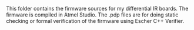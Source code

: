 This folder contains the firmware sources for my differential IR boards. The firmware is compiled in Atmel Studio. The .pdp files are for doing static checking or formal verification of the firmware using Escher C++ Verifier.
